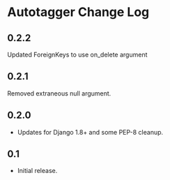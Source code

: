 # Autotagger Change Log

## 0.2.2
Updated ForeignKeys to use on_delete argument

## 0.2.1
Removed extraneous null argument.

## 0.2.0
* Updates for Django 1.8+ and some PEP-8 cleanup.

## 0.1
* Initial release.
